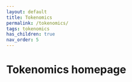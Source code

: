 ```yaml
---
layout: default
title: Tokenomics
permalink: /tokenomics/
tags: tokenomics
has_children: true
nav_order: 5
---
```


# Tokenomics homepage
